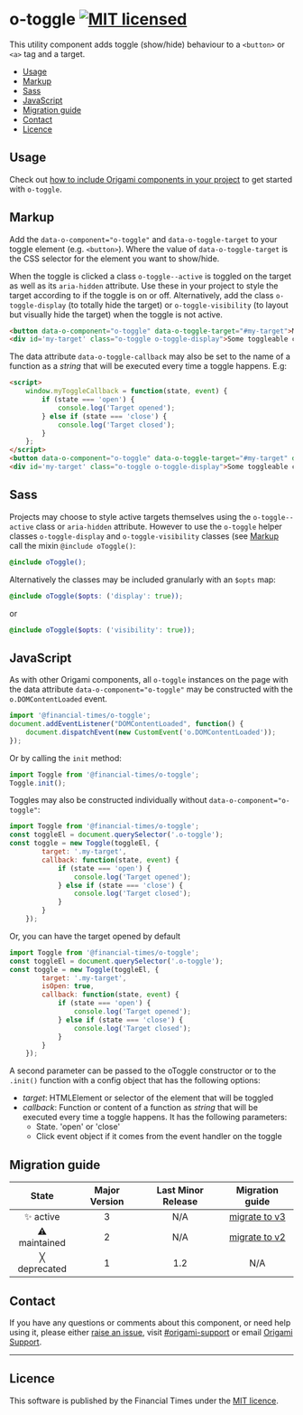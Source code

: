 # o-toggle [![MIT licensed](https://img.shields.io/badge/license-MIT-blue.svg)](#licence)

This utility component adds toggle (show/hide) behaviour to a `<button>` or `<a>` tag and a target.

-   [Usage](#usage)
-   [Markup](#markup)
-   [Sass](#sass)
-   [JavaScript](#javascript)
-   [Migration guide](#migration-guide)
-   [Contact](#contact)
-   [Licence](#licence)

## Usage

Check out [how to include Origami components in your project](https://origami.ft.com/documentation/components/#including-origami-components-in-your-project) to get started with `o-toggle`.

## Markup

Add the `data-o-component="o-toggle"` and `data-o-toggle-target` to your toggle element (e.g. `<button>`). Where the value of `data-o-toggle-target` is the CSS selector for the element you want to show/hide.

When the toggle is clicked a class `o-toggle--active` is toggled on the target as well as its `aria-hidden` attribute. Use these in your project to style the target according to if the toggle is on or off. Alternatively, add the class `o-toggle-display` (to totally hide the target) or `o-toggle-visibility` (to layout but visually hide the target) when the toggle is not active.

```html
<button data-o-component="o-toggle" data-o-toggle-target="#my-target">My button</button>
<div id='my-target' class="o-toggle o-toggle-display">Some toggleable content</div>
```

The data attribute `data-o-toggle-callback` may also be set to the name of a function as a _string_ that will be executed every time a toggle happens. E.g:

```html
<script>
	window.myToggleCallback = function(state, event) {
		if (state === 'open') {
			console.log('Target opened');
		} else if (state === 'close') {
			console.log('Target closed');
		}
	};
</script>
<button data-o-component="o-toggle" data-o-toggle-target="#my-target" data-o-toggle-callback="myToggleCallback">My button</button>
<div id='my-target' class="o-toggle o-toggle-display">Some toggleable content</div>
```

## Sass

Projects may choose to style active targets themselves using the `o-toggle--active` class or `aria-hidden` attribute. However to use the `o-toggle` helper classes `o-toggle-display` and `o-toggle-visibility` classes (see [Markup](#markup) call the mixin `@include oToggle()`:

```scss
@include oToggle();
```

Alternatively the classes may be included granularly with an `$opts` map:

```scss
@include oToggle($opts: ('display': true));
```
or
```scss
@include oToggle($opts: ('visibility': true));
```

## JavaScript

As with other Origami components, all `o-toggle` instances on the page with the data attribute `data-o-component="o-toggle"` may be constructed with the `o.DOMContentLoaded` event.

```js
import '@financial-times/o-toggle';
document.addEventListener("DOMContentLoaded", function() {
	document.dispatchEvent(new CustomEvent('o.DOMContentLoaded'));
});
```

Or by calling the `init` method:
```js
import Toggle from '@financial-times/o-toggle';
Toggle.init();
```

Toggles may also be constructed individually without `data-o-component="o-toggle"`:

```js
import Toggle from '@financial-times/o-toggle';
const toggleEl = document.querySelector('.o-toggle');
const toggle = new Toggle(toggleEl, {
		target: '.my-target',
		callback: function(state, event) {
			if (state === 'open') {
				console.log('Target opened');
			} else if (state === 'close') {
				console.log('Target closed');
			}
		}
	});
```

Or, you can have the target opened by default 
```js
import Toggle from '@financial-times/o-toggle';
const toggleEl = document.querySelector('.o-toggle');
const toggle = new Toggle(toggleEl, {
		target: '.my-target',
		isOpen: true,
		callback: function(state, event) {
			if (state === 'open') {
				console.log('Target opened');
			} else if (state === 'close') {
				console.log('Target closed');
			}
		}
	});
```

A second parameter can be passed to the oToggle constructor or to the `.init()` function with a config object that has the following options:

-   _target_: HTMLElement or selector of the element that will be toggled
-   _callback_: Function or content of a function as _string_ that will be executed every time a toggle happens. It has the following parameters:
	-   State. 'open' or 'close'
	-   Click event object if it comes from the event handler on the toggle

## Migration guide

State | Major Version | Last Minor Release | Migration guide |
:---: | :---: | :---: | :---:
✨ active | 3 | N/A | [migrate to v3](MIGRATION.md#migrating-from-v2-to-v3) |
⚠ maintained | 2 | N/A | [migrate to v2](MIGRATION.md#migrating-from-v1-to-v2) |
╳ deprecated | 1 | 1.2 | N/A |

## Contact

If you have any questions or comments about this component, or need help using it, please either [raise an issue](https://github.com/Financial-Times/o-toggle/issues), visit [#origami-support](https://financialtimes.slack.com/messages/origami-support/) or email [Origami Support](mailto:origami-support@ft.com).

***

## Licence

This software is published by the Financial Times under the [MIT licence](http://opensource.org/licenses/MIT).
